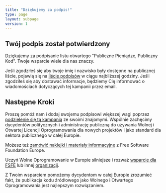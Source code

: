 ```yaml
---
title: "Dziękujemy za podpis!"
type: page
layout: subpage
version: 1
---
```


## Twój podpis został potwierdzony

Dziękujemy za podpisanie listu otwartego "Publiczne Pieniądze, Publiczny Kod". Twoje wsparcie wiele dla nas znaczy.

Jeśli zgodziłeś się aby twoje imię i nazwisko były dostępne na publicznej liście, pojawią się na [liście podpisów](../all-signatures) w ciągu najbliższej godziny. Jeśli zgodziłeś się aby dostawać informacje, będziemy Cię informować o wiadomościach dotyczących tej kampanii przez email.

## Następne Kroki

Proszę pomóż nam i dodaj swojemu podpisowi większej wagi poprzez [podzielenie się tą kampanią](../../#spread) ze swoimi znajomymi. Wspólnie zachęcimy dycydentów politycznych i administrację publiczną do używania Wolnej i Otwartej Licencji Oprogramowania dla nowych projektów i jako standard dla sektora publicznego w całej Europie.

Możesz też [zamówić naklejki i materiały informacyjne](https://fsfe.org/promo#pmpc) z Free Software Foundation Europe.

Uczyń Wolne Oprogramowanie w Europie silniejsze i rozważ [wsparcie dla FSFE](https://fsfe.org/donate/?pmpc) lub innej [organizacji](../../#organisations).

Z Twoim wsparciem pomożemy dycydentom w całej Europie zrozumieć fakt, że publikacja kodu źródłowego jako Wolnego i Otwartego Oprogramowania jest najlepszym rozwiązaniem.
